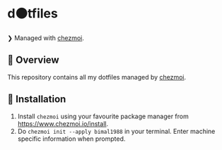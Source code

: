 # d⚫️tfiles

❯ Managed with [chezmoi](https://www.chezmoi.io).

## 📖 Overview

This repository contains all my dotfiles managed by [chezmoi](https://github.com/twpayne/chezmoi). 

## 📍 Installation

1. Install `chezmoi` using your favourite package manager from https://www.chezmoi.io/install.
2. Do `chezmoi init --apply bimal1988` in your terminal. Enter machine specific information when prompted.


